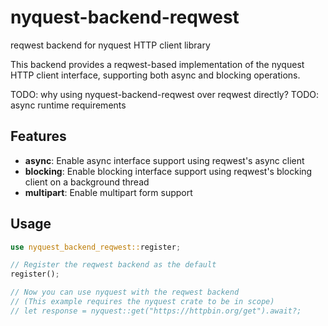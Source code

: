 <!-- cargo-rdme start -->

# nyquest-backend-reqwest

reqwest backend for nyquest HTTP client library

This backend provides a reqwest-based implementation of the nyquest HTTP client interface, supporting both async and blocking operations.

TODO: why using nyquest-backend-reqwest over reqwest directly?
TODO: async runtime requirements

## Features

- **async**: Enable async interface support using reqwest's async client
- **blocking**: Enable blocking interface support using reqwest's blocking client on a background thread
- **multipart**: Enable multipart form support

## Usage

```rust
use nyquest_backend_reqwest::register;

// Register the reqwest backend as the default
register();

// Now you can use nyquest with the reqwest backend
// (This example requires the nyquest crate to be in scope)
// let response = nyquest::get("https://httpbin.org/get").await?;
```

<!-- cargo-rdme end -->
